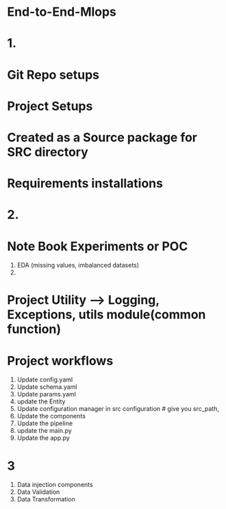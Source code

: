 # End-to-End-Mlops
# 1. 
# Git Repo setups
# Project Setups
# Created as a Source package for SRC directory
# Requirements installations

# 2. 
# Note Book Experiments or POC 
  1. EDA (missing values, imbalanced datasets)
  2. 
# Project Utility --> Logging, Exceptions, utils module(common function)
# Project workflows
  1. Update config.yaml
  2. Update schema.yaml
  3. Update params.yaml
  4. update the Entity
  5. Update configuration manager in src configuration # give you src_path,
  6. Update the components
  7. Update the pipeline
  8. update the main.py
  9. Update the app.py


# 3
1. Data injection components
2. Data Validation
3. Data Transformation


